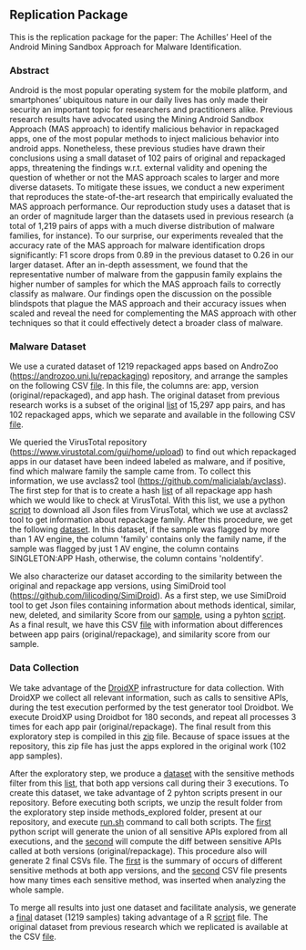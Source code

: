 ## Replication Package

This is the replication package for the paper: The Achilles’ Heel of the Android Mining Sandbox Approach for Malware Identification.

### Abstract

Android is the most popular operating system for the mobile platform, and smartphones’ ubiquitous nature in our daily lives has only made their security an important topic for researchers and practitioners alike. Previous research results have advocated using the Mining Android Sandbox Approach (MAS approach) to identify malicious behavior in repackaged apps, one of the most popular methods to inject malicious behavior into android apps. Nonetheless, these previous studies have drawn their conclusions using a small dataset of 102 pairs of original and repackaged apps, threatening the findings w.r.t. external validity and opening the question of whether or not the MAS approach scales to larger and more diverse datasets. To mitigate these issues, we conduct a new experiment that reproduces the state-of-the-art research that empirically evaluated the MAS approach performance. Our reproduction study uses a dataset that is an order of magnitude larger than the datasets used in previous research (a total of 1,219 pairs of apps with a much diverse distribution of malware families, for instance). To our surprise, our experiments revealed that the accuracy rate of the MAS approach for malware identification drops significantly: F1 score drops from 0.89 in the previous dataset to 0.26 in our larger dataset. After an in-depth assessment, we found that the representative number of malware from the gappusin family explains the higher number of samples for which the MAS approach fails to correctly classify as malware. Our findings open the discussion on the possible blindspots that plague
the MAS approach and their accuracy issues when scaled and reveal the need for complementing the MAS approach with other techniques so that it could effectively detect a broader class of malware.

### Malware Dataset

We use a curated dataset of 1219 repackaged apps based on AndroZoo (https://androzoo.uni.lu/repackaging) repository, and arrange the samples on the following CSV [file](../paper-droidxptrace-results-F55A/appsHash.csv). In this file, the columns are: app, version (original/repackaged), and app hash. The original dataset from previous research works is a subset of the original [list](https://github.com/serval-snt-uni-lu/RePack/blob/master/repackaging_pairs.txt) of 15,297 app pairs, and has 102 repackaged apps, which we separate and available in the following CSV [file](../paper-droidxptrace-results-F55A/originalMalwareSample.csv).

We queried the VirusTotal repository (https://www.virustotal.com/gui/home/upload) to find out which repackaged apps in our dataset have been indeed labeled as malware, and if positive, find which malware family the sample came from. To collect this information, we use avclass2 tool (https://github.com/malicialab/avclass). The first step for that is to create a hash [list](../paper-droidxptrace-results-F55A/listRepackageHash.csv) of all repackage app hash which we would like to check at VirusTotal. With this list, we use a python [script](../paper-droidxptrace-results-F55A/urltoFile.py) to download all Json files from VirusTotal, which we use at avclass2 tool to get information about repackage family. After this procedure, we get the following [dataset](../paper-droidxptrace-results-F55A/avclass.csv). In this dataset, if the sample was flagged by more than 1 AV engine, the column 'family' contains only the family name, if the sample was flagged by just 1 AV engine, the column contains SINGLETON:APP Hash, otherwise, the column contains 'noIdentify'.

We also characterize our dataset according to the similarity between the original and repackage app versions, using SimiDroid tool (https://github.com/lilicoding/SimiDroid). As a first step, we use SimiDroid tool to get Json files containing information about methods identical, similar, new, deleted, and similarity Score from our [sample](../paper-droidxptrace-results-F55A/listapps.csv), using a pyhton [script](../paper-droidxptrace-results-F55A/getJsonFilefromSimiDroid.py). As a final result, we have this CSV [file](../paper-droidxptrace-results-F55A/summarySimiDroid.csv) with information about differences between app pairs (original/repackage), and similarity score from our sample.

### Data Collection

We take advantage of the [DroidXP](https://github.com/droidxp/benchmark) infrastructure for data collection. With DroidXP we collect all relevant information, such as calls to sensitive APIs, during the test execution performed by the test generator tool Droidbot. We execute DroidXP using Droidbot for 180 seconds, and repeat all processes 3 times for each app pair (original/repackage). The final result from this exploratory step is compiled in this [zip](../paper-droidxptrace-results-F55A/180_preview_work.zip) file. Because of space issues at the repository, this zip file has just the apps explored in the original work (102 app samples). 

After the exploratory step, we produce a [dataset](../paper-droidxptrace-results-F55A/methods_explored/output/methodsExplored.zip) with the sensitive methods filter from this [list](../paper-droidxptrace-results-F55A/methods_explored/scripts/sensitive_methods.txt), that both app versions call during their 3 executions. To create this dataset, we take advantage of 2 pyhton scripts present in our repository. Before executing both scripts, we unzip the result folder from the exploratory step inside methods_explored folder, present at our repository, and execute [run.sh](../paper-droidxptrace-results-F55A/methods_explored/run.sh) command to call both scripts. The [first](../paper-droidxptrace-results-F55A/methods_explored/scripts/generate_union_of_executions.py) python script will generate the union of all sensitive APIs explored from all executions, and the [second](../paper-droidxptrace-results-F55A/methods_explored/scripts/compute_diff_between_benign_and_malign.py) will compute the diff between sensitive APIs called at both versions (original/repackage). This procedure also will generate 2 final CSVs file. The [first](../paper-droidxptrace-results-F55A/methods_explored/output/diffs/summary.csv) is the summary of occurs of different sensitive methods at both app versions, and the [second](../paper-droidxptrace-results-F55A/methods_explored/output/diffs/methods_in_diff.csv) CSV file presents how many times each sensitive method, was inserted when analyzing the whole sample.

To merge all results into just one dataset and facilitate analysis, we generate a [final](../paper-droidxptrace-results-F55A/sample_final_ds.csv) dataset (1219 samples) taking advantage of a R [script](../paper-droidxptrace-results-F55A/merge-datasets.Rmd) file. The original dataset from previous research which we replicated is available at the CSV [file](../paper-droidxptrace-results-F55A/samples_DL_final_ds.csv).

